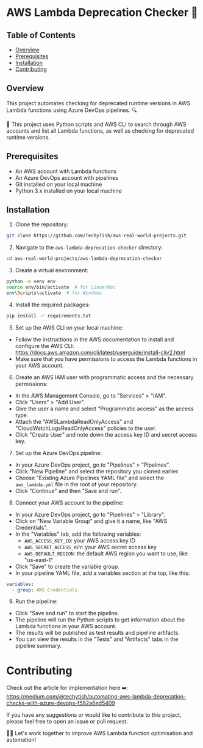 # AWS Lambda Deprecation Checker 🚀

## Table of Contents

<!-- TOC start -->
  * [Overview](#overview)
  * [Prerequisites](#prerequisites)
  * [Installation](#installation)
  * [Contributing](#contributing)
<!-- TOC end -->

## Overview

This project automates checking for deprecated runtime versions in AWS Lambda functions using Azure DevOps pipelines. 🔍

📌 This project uses Python scripts and AWS CLI to search through AWS accounts and list all Lambda functions, as well as checking for deprecated runtime versions.

## Prerequisites
- An AWS account with Lambda functions
- An Azure DevOps account with pipelines
- Git installed on your local machine
- Python 3.x installed on your local machine

## Installation
1. Clone the repository:

```bash
git clone https://github.com/TechyTish/aws-real-world-projects.git
```

2. Navigate to the `aws-lambda-deprecation-checker` directory:

```bash
cd aws-real-world-projects/aws-lambda-deprecation-checker
```

3. Create a virtual environment:

```bash
python -m venv env
source env/bin/activate  # for Linux/Mac
env\Scripts\activate  # for Windows
```

4. Install the required packages:

```bash
pip install -r requirements.txt
```

5. Set up the AWS CLI on your local machine:

- Follow the instructions in the AWS documentation to install and configure the AWS CLI: https://docs.aws.amazon.com/cli/latest/userguide/install-cliv2.html
- Make sure that you have permissions to access the Lambda functions in your AWS account.

6. Create an AWS IAM user with programmatic access and the necessary permissions:

- In the AWS Management Console, go to "Services" > "IAM".
- Click "Users" > "Add User".
- Give the user a name and select "Programmatic access" as the access type.
- Attach the "AWSLambdaReadOnlyAccess" and "CloudWatchLogsReadOnlyAccess" policies to the user.
- Click "Create User" and note down the access key ID and secret access key.

7. Set up the Azure DevOps pipeline:

- In your Azure DevOps project, go to "Pipelines" > "Pipelines".
- Click "New Pipeline" and select the repository you cloned earlier.
- Choose "Existing Azure Pipelines YAML file" and select the `aws_lambda.yml` file in the root of your repository.
- Click "Continue" and then "Save and run".

8. Connect your AWS account to the pipeline:

- In your Azure DevOps project, go to "Pipelines" > "Library".
- Click on "New Variable Group" and give it a name, like "AWS Credentials".
- In the "Variables" tab, add the following variables:
  - `AWS_ACCESS_KEY_ID`: your AWS access key ID
  - `AWS_SECRET_ACCESS_KEY`: your AWS secret access key
  - `AWS_DEFAULT_REGION`: the default AWS region you want to use, like "us-east-1"
- Click "Save" to create the variable group.
- In your pipeline YAML file, add a variables section at the top, like this:
```yaml
variables:
  - group: AWS Credentials
```

9. Run the pipeline:
- Click "Save and run" to start the pipeline.
- The pipeline will run the Python scripts to get information about the Lambda functions in your AWS account.
- The results will be published as test results and pipeline artifacts.
- You can view the results in the "Tests" and "Artifacts" tabs in the pipeline summary.

# Contributing

Check out the article for implementation here :arrow_right:: https://medium.com/@techytish/automating-aws-lambda-deprecation-checks-with-azure-devops-f582a6ed5409 

If you have any suggestions or would like to contribute to this project, please feel free to open an issue or pull request.

👨‍💻 Let's work together to improve AWS Lambda function optimisation and automation!
